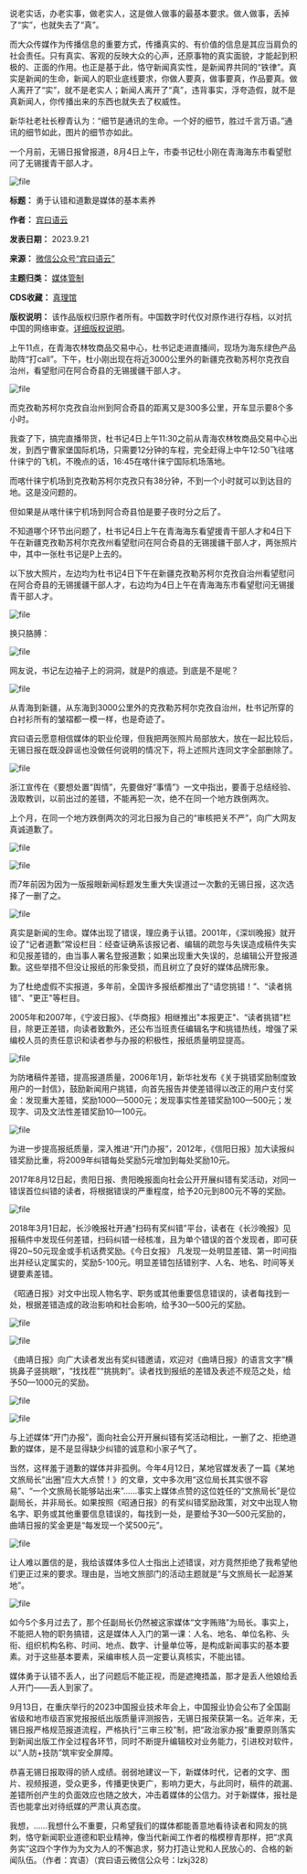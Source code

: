 说老实话，办老实事，做老实人，这是做人做事的最基本要求。做人做事，丢掉了“实”，也就失去了“真”。


而大众传媒作为传播信息的重要方式，传播真实的、有价值的信息是其应当肩负的社会责任。只有真实、客观的反映大众的心声，还原事物的真实面貌，才能起到积极的、正面的作用。也正是基于此，恪守新闻真实性，是新闻界共同的“铁律”。真实是新闻的生命，新闻人的职业底线要求，你做人要真，做事要真，作品要真。做人离开了“实”，就不是老实人；新闻人离开了“真”，违背事实，浮夸造假，就不是真新闻人，你传播出来的东西也就失去了权威性。


新华社老社长穆青认为：“细节是通讯的生命。一个好的细节，胜过千言万语。”通讯的细节如此，图片的细节亦如此。


一个月前，无锡日报曾报道，8月4日上午，市委书记杜小刚在青海海东市看望慰问了无锡援青干部人才。


![file](https://chinadigitaltimes.net/chinese/files/2023/09/image-1695283656653.png)




**标题：** 勇于认错和道歉是媒体的基本素养  

**作者：** [宾曰语云](https://chinadigitaltimes.net/space/宾曰语云)  

**发表日期：** 2023.9.21  

**来源：** [微信公众号“宾曰语云”](https://freewechat.com/a/MzA3MDcxNDYxOQ==/2650303996/1)  

**主题归类：** [媒体管制](https://chinadigitaltimes.net/space/媒体管制)  

**CDS收藏：** [真理馆](https://chinadigitaltimes.net/space/%E7%9C%9F%E7%90%86%E9%A6%86)  

**版权说明：** 该作品版权归原作者所有。中国数字时代仅对原作进行存档，以对抗中国的网络审查。[详细版权说明](https://chinadigitaltimes.net/chinese/copyright)。


上午11点，在青海农林牧商品交易中心，杜书记走进直播间，现场为海东绿色产品助阵“打call”。下午，杜小刚出现在将近3000公里外的新疆克孜勒苏柯尔克孜自治州，看望慰问在阿合奇县的无锡援疆干部人才。


![file](https://chinadigitaltimes.net/chinese/files/2023/09/image-1695283673100.png)


而克孜勒苏柯尔克孜自治州到阿合奇县的距离又是300多公里，开车显示要8个多小时。


我查了下，搞完直播带货，杜书记4日上午11:30之前从青海农林牧商品交易中心出发，到西宁曹家堡国际机场，只需要12分钟的车程，完全赶得上中午12:50飞往喀什徕宁的飞机，不晚点的话，16:45在喀什徕宁国际机场落地。


而喀什徕宁机场到克孜勒苏柯尔克孜只有38分钟，不到一个小时就可以到达目的地。这是没问题的。


但如果是从喀什徕宁机场到阿合奇县怕是要子夜时分之后了。


不知道哪个环节出问题了，杜书记4日上午在青海海东看望援青干部人才和4日下午在新疆克孜勒苏柯尔克孜州看望慰问在阿合奇县的无锡援疆干部人才，两张照片中，其中一张杜书记是P上去的。


以下放大照片，左边均为杜书记4日下午在新疆克孜勒苏柯尔克孜自治州看望慰问在阿合奇县的无锡援疆干部人才，右边均为4日上午在青海海东市看望慰问无锡援青干部人才。


![file](https://chinadigitaltimes.net/chinese/files/2023/09/image-1695283702853.png)


换只胳膊：


![file](https://chinadigitaltimes.net/chinese/files/2023/09/image-1695283713541.png)


网友说，书记左边袖子上的洞洞，就是P的痕迹。到底是不是呢？


![file](https://chinadigitaltimes.net/chinese/files/2023/09/image-1695283738858.png)


从青海到新疆，从东海到3000公里外的克孜勒苏柯尔克孜自治州，杜书记所穿的白衬衫所有的皱褶都一模一样，也是奇迹了。


宾曰语云愿意相信媒体的职业伦理，但我把两张照片局部放大，放在一起比较后，无锡日报在既没辟谣也没做任何说明的情况下，将上述照片连同文字全部删除了。


![file](https://chinadigitaltimes.net/chinese/files/2023/09/image-1695283754103.png)


浙江宣传在《要想处置“舆情”，先要做好“事情”》一文中指出，要善于总结经验、汲取教训，以前出过的差错，不能再犯一次，绝不在同一个地方跌倒两次。


上个月，在同一个地方跌倒两次的河北日报为自己的“审核把关不严”，向广大网友真诚道歉了。


![file](https://chinadigitaltimes.net/chinese/files/2023/09/image-1695283885906.png)


![file](https://chinadigitaltimes.net/chinese/files/2023/09/image-1695283912498.png)


而7年前因为因为一版报眼新闻标题发生重大失误道过一次歉的无锡日报，这次选择了一删了之。


![file](https://chinadigitaltimes.net/chinese/files/2023/09/image-1695283835553.png)


真实是新闻的生命。媒体出现了错误，理应勇于认错。2001年，《深圳晚报》就开设了“记者道歉”常设栏目：经查证确系该报记者、编辑的疏忽与失误造成稿件失实和见报差错的，由当事人署名登报道歉；如果出现重大失误的，总编辑公开登报道歉。这些举措不但没让报纸的形象受损，而且树立了良好的媒体品牌形象。


为了杜绝虚假不实报道，多年前，全国许多报纸都推出了“请您挑错！”、“读者挑错”、"更正"等栏目。


2005年和2007年，《宁波日报》、《华商报》相继推出"本报更正"、“读者挑错”栏目，除更正差错，向读者致歉外，还公布当班责任编辑名字和挑错热线，增强了采编校人员的责任意识和读者参与办报的积极性，报纸质量明显提高。


![file](https://chinadigitaltimes.net/chinese/files/2023/09/image-1695283928235.png)


为防堵稿件差错，提高报道质量，2006年1月，新华社发布《关于挑错奖励制度致用户的一封信》，鼓励新闻用户挑错，向首先报告并使差错得以改正的用户支付奖金：发现重大差错，奖励1000—5000元；发现事实性差错奖励100—500元；发现字、词及文法性差错奖励10—100元。


![file](https://chinadigitaltimes.net/chinese/files/2023/09/image-1695283943690.png)


为进一步提高报纸质量，深入推进“开门办报”，2012年，《信阳日报》加大读报纠错奖励比重，将2009年纠错每处奖励5元增加到每处奖励10元。


2017年8月12日起，贵阳日报、贵阳晚报面向社会公开开展纠错有奖活动，对同一错误首位纠错的读者，将根据错误的严重程度，给予20元到800元不等的奖励。


![file](https://chinadigitaltimes.net/chinese/files/2023/09/image-1695283999407.png)


2018年3月1日起，长沙晚报社开通“扫码有奖纠错”平台，读者在《长沙晚报》见报稿件中发现任何差错，扫码纠错一经核准，且为单个错误的首个发现者，即可获得20~50元现金或手机话费奖励。《今日女报》 凡发现一处明显差错、第一时间指出并经认定属实的，奖励5-100元。明显差错包括错别字、人名、地名、时间等关键要素差错。


《昭通日报》对文中出现人物名字、职务或其他重要信息错误的，读者每找到一处，根据差错造成的政治影响和社会影响，给予30—500元的奖励。


![file](https://chinadigitaltimes.net/chinese/files/2023/09/image-1695284025637.png)  

![file](https://chinadigitaltimes.net/chinese/files/2023/09/image-1695284049010.png)


《曲靖日报》向广大读者发出有奖纠错邀请，欢迎对《曲靖日报》的语言文字“横挑鼻子竖挑眼”，“找找茬”“挑挑刺”。读者找到报纸的差错及表述不规范之处，给予50—1000元的奖励。


![file](https://chinadigitaltimes.net/chinese/files/2023/09/image-1695284082270.png)  

![file](https://chinadigitaltimes.net/chinese/files/2023/09/image-1695284098547.png)


与上述媒体“开门办报”，面向社会公开开展纠错有奖活动相比，一删了之、拒绝道歉的媒体，是不是显得缺少纠错的诚意和小家子气了。


当然，这样羞于道歉的媒体并非孤例。今年4月12日，某地官媒发表了一篇《某地文旅局长“出圈”应大大点赞！》的文章，文中多次用“这位局长其实很不容易”、“一个文旅局长能够站出来”……事实上媒体点赞的这位姓任的“文旅局长”是位副局长，并非局长。如果按照《昭通日报》的有奖纠错奖励政策，对文中出现人物名字、职务或其他重要信息错误的，每找到一处，是要给予30—500元奖励的，曲靖日报的奖金更是“每发现一个奖500元”。


![file](https://chinadigitaltimes.net/chinese/files/2023/09/image-1695284132813.png)


让人难以置信的是，我给该媒体多位人士指出上述错误，对方竟然拒绝了我希望他们更正过来的要求。理由是，当地文旅部门的活动主题就是“与文旅局长一起游某地”。


![file](https://chinadigitaltimes.net/chinese/files/2023/09/image-1695284148958.png)


如今5个多月过去了，那个任副局长仍然被这家媒体“文字贿赂”为局长。事实上，不能把人物的职务搞错，这是媒体人入门的第一课：人名、地名、单位名称、头衔、组织机构名称、时间、地点、数字、计量单位等，是构成新闻事实的基本要素。对于这些基本要素，采编审核人员一定要认真核实，不能出错。


媒体勇于认错不丢人，出了问题后不能正视，而是遮掩捂盖，那才是丢人他娘给丢人开门——丢人到家了。


9月13日，在重庆举行的2023中国报业技术年会上，中国报业协会公布了全国副省级和地市级百家党报报纸出版质量评测报告，无锡日报荣获第一名。近年来，无锡日报严格规范报道流程，严格执行“三审三校”制，把“政治家办报”重要原则落实到新闻出版工作全过程各环节，同时不断提升编辑校对业务能力，引进校对软件，以“人防+技防”筑牢安全屏障。


恭喜无锡日报取得的骄人成绩。弱弱地建议一下，新媒体时代，记者的文字、图片、视频报道，受众更多，传播更快更广，影响力更大，与此同时，稿件的疏漏、差错所创产生的负面效应也随之放大，冲击着媒体的公信力。对于新媒体，报社是否也能拿出对待纸媒的严肃认真态度。


我想，……我想什么不重要，只希望我们的媒体都能善意地看待读者和网友的挑刺，恪守新闻职业道德和职业精神，像当代新闻工作者的楷模穆青那样，把“求真务实”这四个字作为为文为人的不懈追求，努力打造让党和人民放心的、合格的新闻队伍。（作者：宾语）（宾曰语云微信公众号：lzkj328）

